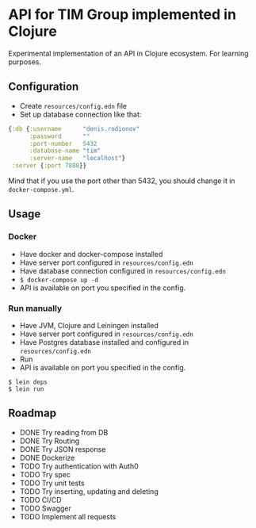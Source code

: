 # API for TIM Group implemented in Clojure

Experimental implementation of an API in Clojure ecosystem. For learning purposes.

## Configuration

- Create `resources/config.edn` file
- Set up database connection like that:

```clojure
{:db {:username      "denis.rodionov"
      :password      ""
      :port-number   5432
      :database-name "tim"
      :server-name   "localhost"}
 :server {:port 7888}}
```

Mind that if you use the port other than 5432, you should change it in `docker-compose.yml`. 

## Usage

### Docker

- Have docker and docker-compose installed
- Have server port configured in `resources/config.edn`
- Have database connection configured in `resources/config.edn`
- `$ docker-compose up -d`
- API is available on port you specified in the config.

### Run manually

- Have JVM, Clojure and Leiningen installed
- Have server port configured in `resources/config.edn`
- Have Postgres database installed and configured in `resources/config.edn`
- Run
- API is available on port you specified in the config.

```
$ lein deps
$ lein run
```

## Roadmap
- DONE Try reading from DB
- DONE Try Routing
- DONE Try JSON response
- DONE Dockerize
- TODO Try authentication with Auth0
- TODO Try spec
- TODO Try unit tests
- TODO Try inserting, updating and deleting
- TODO CI/CD
- TODO Swagger
- TODO Implement all requests